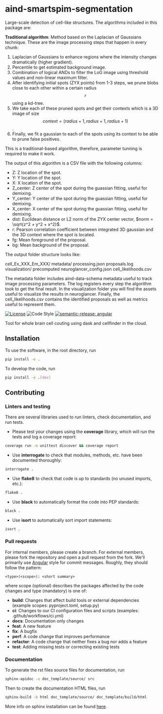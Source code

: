 # aind-smartspim-segmentation

Large-scale detection of cell-like structures. The algorithms included in this package are:

**Traditional algorithm**: Method based on the Laplacian of Gaussians technique. These are the image processing steps that happen in every chunk:
1. Laplacian of Gaussians to enhance regions where the intensity changes dramatically (higher gradient).
2. Percentile to get estimated background image.
3. Combination of logical ANDs to filter the LoG image using threshold values and non-linear maximum filter.
4. After identifying initial spots (ZYX points) from 1-3 steps, we prune blobs close to each other within a certain radius $$r$$ using a kd-tree.
5. We take each of these pruned spots and get their contexts which is a 3D image of size $$context = (radius + 1, radius + 1, radius + 1)$$.
6. Finally, we fit a gaussian to each of the spots using its context to be able to prune false positives.

This is a traditional-based algorithm, therefore, parameter tunning is required to make it work.

The output of this algorithm is a CSV file with the following columns:

- Z: Z location of the spot.
- Y: Y location of the spot.
- X: X location of the spot.
- Z_center: Z center of the spot during the guassian fitting, useful for demixing.
- Y_center: Y center of the spot during the guassian fitting, useful for demixing.
- X_center: X center of the spot during the guassian fitting, useful for demixing.
- dist: Euclidean distance or L2 norm of the ZYX center vector, $`norm = \sqrt{z^2 + y^2 + x^2}`$.
- r: Pearson correlation coefficient between integrated 3D gaussian and the 3D context where the spot is located.
- fg: Mean foreground of the proposal.
- bg: Mean background of the proposal.

The output folder structure looks like:

cell_Ex_XXX_Em_XXX/
    metadata/
        processing.json
        proposals.log
    visualization/
        precomputed
        neuroglancer_config.json
    cell_likelihoods.csv
    
The metadata folder includes aind-data-schema metadata useful to track image processing parameters. The log registers every step the algorithm took to get the final result. In the visualization folder you will find the assets useful to visualize the results in neuroglancer. Finally, the cell_likelihoods.csv contains the identified proposals as well as metrics useful to represent them.

[![License](https://img.shields.io/badge/license-MIT-brightgreen)](LICENSE)
![Code Style](https://img.shields.io/badge/code%20style-black-black)
[![semantic-release: angular](https://img.shields.io/badge/semantic--release-angular-e10079?logo=semantic-release)](https://github.com/semantic-release/semantic-release)

Tool for whole brain cell couting using dask and cellfinder in the cloud.

## Installation
To use the software, in the root directory, run
```bash
pip install -e .
```

To develop the code, run
```bash
pip install -e .[dev]
```

## Contributing

### Linters and testing

There are several libraries used to run linters, check documentation, and run tests.

- Please test your changes using the **coverage** library, which will run the tests and log a coverage report:

```bash
coverage run -m unittest discover && coverage report
```

- Use **interrogate** to check that modules, methods, etc. have been documented thoroughly:

```bash
interrogate .
```

- Use **flake8** to check that code is up to standards (no unused imports, etc.):
```bash
flake8 .
```

- Use **black** to automatically format the code into PEP standards:
```bash
black .
```

- Use **isort** to automatically sort import statements:
```bash
isort .
```

### Pull requests

For internal members, please create a branch. For external members, please fork the repository and open a pull request from the fork. We'll primarily use [Angular](https://github.com/angular/angular/blob/main/CONTRIBUTING.md#commit) style for commit messages. Roughly, they should follow the pattern:
```text
<type>(<scope>): <short summary>
```

where scope (optional) describes the packages affected by the code changes and type (mandatory) is one of:

- **build**: Changes that affect build tools or external dependencies (example scopes: pyproject.toml, setup.py)
- **ci**: Changes to our CI configuration files and scripts (examples: .github/workflows/ci.yml)
- **docs**: Documentation only changes
- **feat**: A new feature
- **fix**: A bugfix
- **perf**: A code change that improves performance
- **refactor**: A code change that neither fixes a bug nor adds a feature
- **test**: Adding missing tests or correcting existing tests

### Documentation
To generate the rst files source files for documentation, run
```bash
sphinx-apidoc -o doc_template/source/ src 
```
Then to create the documentation HTML files, run
```bash
sphinx-build -b html doc_template/source/ doc_template/build/html
```
More info on sphinx installation can be found [here](https://www.sphinx-doc.org/en/master/usage/installation.html).
